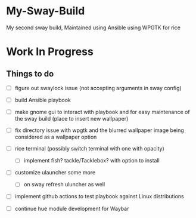 # My-Sway-Build
My second sway build, Maintained using Ansible using WPGTK for rice

# Work In Progress

## Things to do
- [ ] figure out swaylock issue (not accepting arguments in sway config)
- [ ] build Ansible playbook 
- [ ] make gnome gui to interact with playbook and for easy maintenance of the sway build (place to insert new wallpaper)
- [ ] fix directory issue with wpgtk and the blurred wallpaper image being considered as a wallpaper option
- [ ] rice terminal (possibly switch terminal with one with opacity)
	- [ ] implement fish? tackle/Tacklebox? with option to install
- [ ] customize ulauncher some more 
	- [ ] on sway refresh uluncher as well
- [ ] implement github actions to test playbook against Linux distributions
- [ ] continue hue module development for Waybar 

